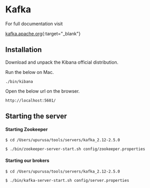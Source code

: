 # Kafka

For full documentation visit 

[kafka.apache.org](https://kafka.apache.org/){:target="_blank"}


## Installation

Download and unpack the Kibana official distribution.

Run the below on Mac.

`./bin/kibana`

Open the below url on the browser.

`http://localhost:5601/`


## Starting the server

#### Starting Zookeeper

	$ cd /Users/upurusa/tools/servers/kafka_2.12-2.5.0
	
	$ ./bin/zookeeper-server-start.sh config/zookeeper.properties

#### Starting our brokers

	$ cd /Users/upurusa/tools/servers/kafka_2.12-2.5.0

	$ ./bin/kafka-server-start.sh config/server.properties